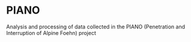 # PIANO
Analysis and processing of data collected in the PIANO (Penetration and Interruption of Alpine Foehn) project
